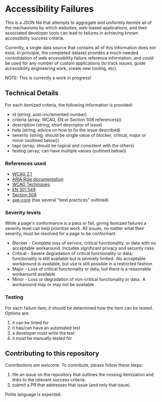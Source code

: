 # Accessibility Failures

This is a JSON file that attempts to aggregate and uniformly itemize all of the mechanisms by which websites, web-based applications, and their associated developer tools can lead to failures in achieving known accessibility success criteria. 

Currently, a single data source that contains all of this information does not exist. In principle, the completed dataset provides a much-needed consolidation of web accessibility failure reference information, and could be used for any number of custom applications (to track issues, guide accessibility engineering work, create new tooling, etc).

NOTE: This is currently a work in progress!

## Technical Details

For each itemized criteria, the following information is provided: 

* id (string; auto-incremented number)
* criteria (array; WCAG, EN or Section 508 reference(s))
* description (string; short descriptor of issue)
* help (string; advice on how to fix the issue described)
* severity (string; should be single value of blocker, critical, major or minor (outlined below))
* tags (array; should be logical and consistent with the others)
* testing (array; can have multiple values (outlined below))

### References used 

* [WCAG 2.1](https://www.w3.org/TR/WCAG21/)
* [ARIA Role documentation](https://www.w3.org/WAI/PF/aria/roles)
* [WCAG Techniques](https://www.w3.org/WAI/WCAG21/Techniques/#techniques)
* [EN 301 549](https://www.etsi.org/deliver/etsi_en/301500_301599/301549/02.01.02_60/en_301549v020102p.pdf)
* [Section 508](https://www.access-board.gov/guidelines-and-standards/communications-and-it/about-the-ict-refresh/final-rule/single-file-version)
* [axe-core](https://github.com/dequelabs/axe-core/tree/develop/lib/rules) (has several "best practices" outlined)

### Severity levels

While a page's conformance is a pass or fail, giving itemized failures a severity level can help prioritize work. All issues, no matter what their severity, must be resolved for a page to be conformant.

* Blocker - Complete loss of service, critical functionality, or data with no acceptable workaround. Includes significant privacy and security risks
* Critical - Severe degradation of critical functionality or data; functionality is still available but is severely limited.  No acceptable workaround is available, but use is still possible in a restricted fashion
* Major - Loss of critical functionality or data, but there is a reasonable workaround available
* Minor - Loss or degradation of non-critical functionality or data.  A workaround may or may not be available

### Testing

For each failure item, it should be determined how the item can be tested. Options are:

1. it can be linted for
2. it has/can have an automated test
3. a developer must write the test
4. it must be manually tested for

## Contributing to this repository

Contributions are welcome. To contribute, please follow these steps: 

1. file an issue on the repository that outlines the missing itemization and links to the relevant success criteria.
2. submit a PR that addresses that issue (and only that issue)

Polite language is expected.
